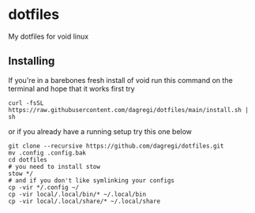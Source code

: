 # dotfiles

My dotfiles for void linux

## Installing

If you're in a barebones fresh install of void run this command on the terminal
and hope that it works first try
```shell
curl -fsSL https://raw.githubusercontent.com/dagregi/dotfiles/main/install.sh | sh
```

or if you already have a running setup try this one below
```shell
git clone --recursive https://github.com/dagregi/dotfiles.git
mv .config .config.bak
cd dotfiles
# you need to install stow
stow */
# and if you don't like symlinking your configs
cp -vir */.config ~/
cp -vir local/.local/bin/* ~/.local/bin
cp -vir local/.local/share/* ~/.local/share
```

